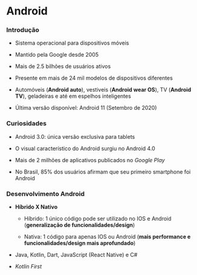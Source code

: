 # Android

### Introdução

  * Sistema operacional para dispositivos móveis

  * Mantido pela Google desde 2005

  * Mais de 2.5 bilhões de usuários ativos

  * Presente em mais de 24 mil modelos de dispositivos diferentes

  * Automóveis (**Android auto**), vestiveis (**Android wear OS**), TV (**Android TV**), geladeiras e até em espelhos inteligentes

  * Última versão disponível: Android 11 (Setembro de 2020)

### Curiosidades

  * Android 3.0: única versão exclusiva para tablets

  * O visual característico do Android surgiu no Android 4.0

  * Mais de 2 milhões de aplicativos publicados  no _Google Play_

  * No Brasil, 85% dos usuários afirmam que seu primeiro smartphone foi Android

### Desenvolvimento Android

* **Híbrido X Nativo**

  * Híbrido: 1 único código pode ser utilizado no IOS e Android (**generalização de funcionalidades/design**)

  * Nativa: 1 código para apenas IOS ou Android (**mais performance e funcionalidades/design mais aprofundado**)

* Java, Kotlin, Dart, JavaScript (React Native) e C#

* _Kotlin First_